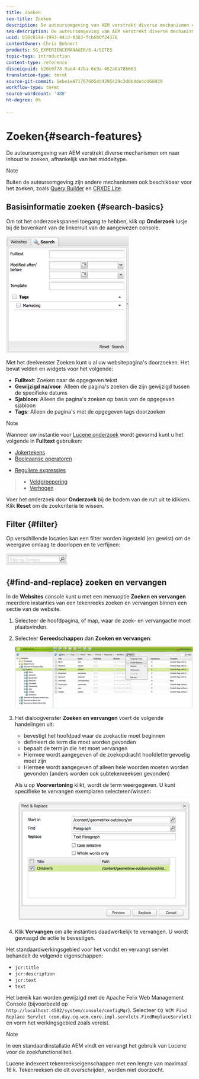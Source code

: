 ```yaml
---
title: Zoeken
seo-title: Zoeken
description: De auteursomgeving van AEM verstrekt diverse mechanismen om naar inhoud te zoeken, afhankelijk van het middeltype.
seo-description: De auteursomgeving van AEM verstrekt diverse mechanismen om naar inhoud te zoeken, afhankelijk van het middeltype.
uuid: b50c8144-1993-441d-8303-fcb6b0f24376
contentOwner: Chris Bohnert
products: SG_EXPERIENCEMANAGER/6.4/SITES
topic-tags: introduction
content-type: reference
discoiquuid: b20e0f78-9ae4-47ba-8e9a-452a0a78b663
translation-type: tm+mt
source-git-commit: 1ebe1e871767605dd4295429c3d0b4de4dd66939
workflow-type: tm+mt
source-wordcount: '488'
ht-degree: 0%

---
```



# Zoeken{#search-features}

De auteursomgeving van AEM verstrekt diverse mechanismen om naar inhoud te zoeken, afhankelijk van het middeltype.

>[!NOTE]
>
>Buiten de auteursomgeving zijn andere mechanismen ook beschikbaar voor het zoeken, zoals [Query Builder](/help/sites-developing/querybuilder-api.md) en [CRXDE Lite](/help/sites-developing/developing-with-crxde-lite.md).

## Basisinformatie zoeken {#search-basics}

Om tot het onderzoekspaneel toegang te hebben, klik op **Onderzoek** lusje bij de bovenkant van de linkerruit van de aangewezen console.

![chlimage_1-140](assets/chlimage_1-140.png)

Met het deelvenster Zoeken kunt u al uw websitepagina&#39;s doorzoeken. Het bevat velden en widgets voor het volgende:

* **Fulltext**: Zoeken naar de opgegeven tekst
* **Gewijzigd na/voor**: Alleen de pagina&#39;s zoeken die zijn gewijzigd tussen de specifieke datums
* **Sjabloon**: Alleen die pagina&#39;s zoeken op basis van de opgegeven sjabloon
* **Tags**: Alleen de pagina&#39;s met de opgegeven tags doorzoeken

>[!NOTE]
>
>Wanneer uw instantie voor [Lucene onderzoek](/help/sites-deploying/queries-and-indexing.md) wordt gevormd kunt u het volgende in **Fulltext** gebruiken:
>
>* [Jokertekens](https://lucene.apache.org/core/5_3_1/queryparser/org/apache/lucene/queryparser/classic/package-summary.html#Wildcard_Searches)
>* [Booleaanse operatoren](https://lucene.apache.org/core/5_3_1/queryparser/org/apache/lucene/queryparser/classic/package-summary.html#Boolean_operators)

   >
   >
* [Reguliere expressies](https://lucene.apache.org/core/5_3_1/queryparser/org/apache/lucene/queryparser/classic/package-summary.html#Regexp_Searches)
>* [Veldgroepering](https://lucene.apache.org/core/5_3_1/queryparser/org/apache/lucene/queryparser/classic/package-summary.html#Field_Grouping)
>* [Verhogen](https://lucene.apache.org/core/5_3_1/queryparser/org/apache/lucene/queryparser/classic/package-summary.html#Boosting_a_Term)

>



Voer het onderzoek door **Onderzoek** bij de bodem van de ruit uit te klikken. Klik **Reset** om de zoekcriteria te wissen.

## Filter {#filter}

Op verschillende locaties kan een filter worden ingesteld (en gewist) om de weergave omlaag te doorlopen en te verfijnen:

![chlimage_1-141](assets/chlimage_1-141.png)

## {#find-and-replace} zoeken en vervangen

In de **Websites** console kunt u met een menuoptie **Zoeken en vervangen** meerdere instanties van een tekenreeks zoeken en vervangen binnen een sectie van de website.

1. Selecteer de hoofdpagina, of map, waar de zoek- en vervangactie moet plaatsvinden.
1. Selecteer **Gereedschappen** dan **Zoeken en vervangen**:

   ![screen_shot_2012-02-15at120346pm](assets/screen_shot_2012-02-15at120346pm.png)

1. Het dialoogvenster **Zoeken en vervangen** voert de volgende handelingen uit:

   * bevestigt het hoofdpad waar de zoekactie moet beginnen
   * definieert de term die moet worden gevonden
   * bepaalt de termijn die het moet vervangen
   * Hiermee wordt aangegeven of de zoekopdracht hoofdlettergevoelig moet zijn
   * Hiermee wordt aangegeven of alleen hele woorden moeten worden gevonden (anders worden ook subtekenreeksen gevonden)

   Als u op **Voorvertoning** klikt, wordt de term weergegeven. U kunt specifieke te vervangen exemplaren selecteren/wissen:

   ![screen_shot_2012-02-15at120719pm](assets/screen_shot_2012-02-15at120719pm.png)

1. Klik **Vervangen** om alle instanties daadwerkelijk te vervangen. U wordt gevraagd de actie te bevestigen.

Het standaardwerkingsgebied voor het vondst en vervangt servlet behandelt de volgende eigenschappen:

* `jcr:title`
* `jcr:description`
* `jcr:text`
* `text`

Het bereik kan worden gewijzigd met de Apache Felix Web Management Console (bijvoorbeeld op `http://localhost:4502/system/console/configMgr`). Selecteer `CQ WCM Find Replace Servlet (com.day.cq.wcm.core.impl.servlets.FindReplaceServlet)` en vorm het werkingsgebied zoals vereist.

>[!NOTE]
>
>In een standaardinstallatie AEM vindt en vervangt het gebruik van Lucene voor de zoekfunctionaliteit.
>
>Lucene indexeert tekenreekseigenschappen met een lengte van maximaal 16 k. Tekenreeksen die dit overschrijden, worden niet doorzocht.

